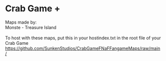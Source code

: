 # Crab Game +
Maps made by: \
Monste - Treasure Island \
\
To host with these maps, put this in your hostindex.txt in the root file of your Crab Game \
https://github.com/SunkenStudios/CrabGameFNaFFangameMaps/raw/main/
